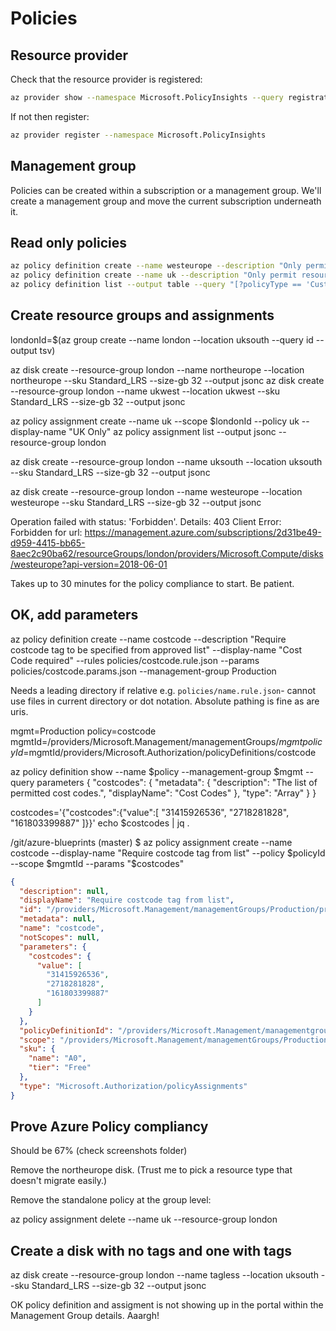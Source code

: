 # Policies

## Resource provider

Check that the resource provider is registered:

```bash
az provider show --namespace Microsoft.PolicyInsights --query registrationState --output tsv
```

If not then register:

```bash
az provider register --namespace Microsoft.PolicyInsights
```

## Management group

Policies can be created within a subscription or a management group.  We'll create a management group and move the current subscription underneath it.



## Read only policies

```bash
az policy definition create --name westeurope --description "Only permit resource creation in West Europe" --display-name "West Europe only" --rules policies/westEurope.json
az policy definition create --name uk --description "Only permit resource creation in UK regions" --display-name "UK only" --rules policies/uk.json
az policy definition list --output table --query "[?policyType == 'Custom']"
```

## Create resource groups and assignments

londonId=$(az group create --name london --location uksouth --query id --output tsv)

az disk create --resource-group london --name northeurope --location northeurope --sku Standard_LRS --size-gb 32 --output jsonc
az disk create --resource-group london --name ukwest --location ukwest --sku Standard_LRS --size-gb 32 --output jsonc

az policy assignment create --name uk --scope $londonId --policy uk --display-name "UK Only"
az policy assignment list --output jsonc --resource-group london

az disk create --resource-group london --name uksouth --location uksouth --sku Standard_LRS --size-gb 32 --output jsonc

az disk create --resource-group london --name westeurope --location westeurope --sku Standard_LRS --size-gb 32 --output jsonc

Operation failed with status: 'Forbidden'. Details: 403 Client Error: Forbidden for url: https://management.azure.com/subscriptions/2d31be49-d959-4415-bb65-8aec2c90ba62/resourceGroups/london/providers/Microsoft.Compute/disks/westeurope?api-version=2018-06-01

Takes up to 30 minutes for the policy compliance to start.  Be patient.



## OK, add parameters

az policy definition create --name costcode --description "Require costcode tag to be specified from approved list" --display-name "Cost Code required" --rules policies/costcode.rule.json --params policies/costcode.params.json --management-group Production

Needs a leading directory if relative e.g. `policies/name.rule.json`- cannot use files in current directory or dot notation.  Absolute pathing is fine as are uris.

mgmt=Production
policy=costcode
mgmtId=/providers/Microsoft.Management/managementGroups/$mgmt
policyId=$mgmtId/providers/Microsoft.Authorization/policyDefinitions/costcode


az policy definition show --name $policy --management-group $mgmt --query parameters
{
  "costcodes": {
    "metadata": {
      "description": "The list of permitted cost codes.",
      "displayName": "Cost Codes"
    },
    "type": "Array"
  }
}

costcodes='{"costcodes":{"value":[ "31415926536", "2718281828", "161803399887" ]}}'
echo $costcodes | jq .


/git/azure-blueprints (master) $ az policy assignment create --name costcode --display-name "Require costcode tag from list" --policy $policyId --scope $mgmtId --params "$costcodes"

```json
{
  "description": null,
  "displayName": "Require costcode tag from list",
  "id": "/providers/Microsoft.Management/managementGroups/Production/providers/Microsoft.Authorization/policyAssignments/costcode",
  "metadata": null,
  "name": "costcode",
  "notScopes": null,
  "parameters": {
    "costcodes": {
      "value": [
        "31415926536",
        "2718281828",
        "161803399887"
      ]
    }
  },
  "policyDefinitionId": "/providers/Microsoft.Management/managementgroups/Production/providers/Microsoft.Authorization/policyDefinitions/costcode",
  "scope": "/providers/Microsoft.Management/managementGroups/Production",
  "sku": {
    "name": "A0",
    "tier": "Free"
  },
  "type": "Microsoft.Authorization/policyAssignments"
}
```

## Prove Azure Policy compliancy

Should be 67% (check screenshots folder)

Remove the northeurope disk.  (Trust me to pick a resource type that doesn't migrate easily.)

Remove the standalone policy at the group level:

az policy assignment delete --name uk --resource-group london

## Create a disk with no tags and one with tags

az disk create --resource-group london --name tagless --location uksouth --sku Standard_LRS --size-gb 32 --output jsonc

OK policy definition and assigment is not showing up in the portal within the Management Group details. Aaargh!